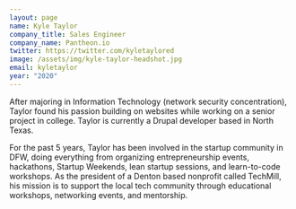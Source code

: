 ```yaml
---
layout: page
name: Kyle Taylor
company_title: Sales Engineer
company_name: Pantheon.io
twitter: https://twitter.com/kyletaylored
image: /assets/img/kyle-taylor-headshot.jpg
email: kyletaylor
year: "2020"
---
```

After majoring in Information Technology (network security concentration), Taylor found his passion building on websites while working on a senior project in college. Taylor is currently a Drupal developer based in North Texas.

For the past 5 years, Taylor has been involved in the startup community in DFW, doing everything from organizing entrepreneurship events, hackathons, Startup Weekends, lean startup sessions, and learn-to-code workshops. As the president of a Denton based nonprofit called TechMill, his mission is to support the local tech community through educational workshops, networking events, and mentorship.

